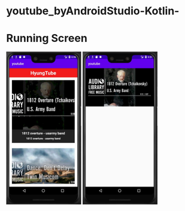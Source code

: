 # youtube_byAndroidStudio-Kotlin-

# Running Screen
<dev>
<img width=200 src="hyungtube_image/1.JPG">
<img width=200 src="hyungtube_image/2.JPG">
<dev>
